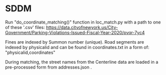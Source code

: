 # SDDM
Run "do_coordinate_matching()" function in loc_match.py with a path to one of these '.csv' files:
https://data.cityofnewyork.us/City-Government/Parking-Violations-Issued-Fiscal-Year-2020/pvqr-7yc4


Fines are indexed by Summon number (unique).
Road segments are indexed by physicalid and can be found in coordinates.txt in a form of:
"physicalid,coordinates"

During matching, the street names from the Centerline data are loaded in a pre-processed form from addresses.json .
